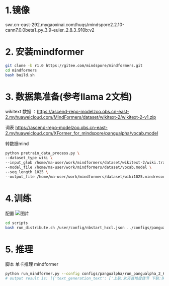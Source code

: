 # 1.镜像

swr.cn-east-292.mygaoxinai.com/huqs/mindspore2.2.10-cann7.0.0beta1_py_3.9-euler_2.8.3_910b:v2

# 2. 安装mindformer
```bash
git clone -b r1.0 https://gitee.com/mindspore/mindformers.git
cd mindformers
bash build.sh
```
# 3. 数据集准备(参考llama 2文档)
wikitext 数据 ：https://ascend-repo-modelzoo.obs.cn-east-2.myhuaweicloud.com/MindFormers/dataset/wikitext-2/wikitext-2-v1.zip

词表
https://ascend-repo-modelzoo.obs.cn-east-2.myhuaweicloud.com/XFormer_for_mindspore/pangualpha/vocab.model

转数据mind
```bash
python pretrain_data_process.py \
--dataset_type wiki \
--input_glob /home/ma-user/work/mindformers/dataset/wikitext-2/wiki.train.tokens \
--model_file /home/ma-user/work/mindformers/dataset/vocab.model \
--seq_length 1025 \
--output_file /home/ma-user/work/mindformers/dataset/wiki1025.mindrecord
```
# 4.训练
配置
![图片](assets/IMG_10.png)
```bash
cd scripts
bash run_distribute.sh /user/config/nbstart_hccl.json ../configs/pangualpha/run_pangualpha_2_6b.yaml [0,8] finetune 8
```
# 5. 推理
脚本 单卡推理 mindformer
```bash
python run_mindformer.py --config configs/pangualpha/run_pangualpha_2_6b.yaml --run_mode predict --predict_data 上联：欢天喜地度佳节 下联： --use_parallel False
# output result is: [{'text_generation_text': ['上联:欢天喜地度佳节 下联:笑逐颜开迎佳期 横批:幸福快乐<eot>']}]
```